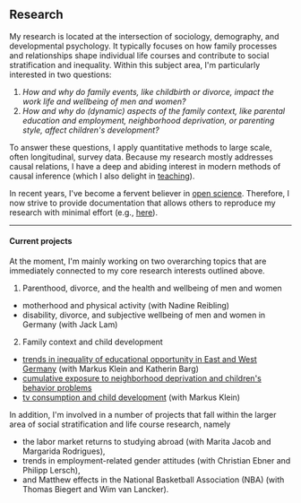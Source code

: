 
## Research

My research is located at the intersection of sociology, demography, and developmental psychology. It typically focuses on how family processes and relationships shape individual life courses and contribute to social stratification and inequality. Within this subject area, I'm particularly interested in two questions:
1. *How and why do family events, like childbirth or divorce, impact the work life and wellbeing of men and women?* 
2. *How and why do (dynamic) aspects of the family context, like parental education and employment, neighborhood deprivation, or parenting style, affect children's development?*

To answer these questions, I apply quantitative methods to large scale, often longitudinal, survey data. Because my research mostly addresses causal relations, I have a deep and abiding interest in modern methods of causal inference (which I also delight in [teaching](/web-causal-inference)). 

In recent years, I've become a fervent believer in [open science](https://en.wikipedia.org/wiki/Open_science). Therefore, I now strive to provide documentation that allows others to reproduce my research with minimal effort (e.g., [here](https://osf.io/m8trg)).

* * *

#### Current projects

At the moment, I'm mainly working on two overarching topics that are immediately connected to my core research interests outlined above. 

1. Parenthood, divorce, and the health and wellbeing of men and women
* motherhood and physical activity (with Nadine Reibling)
* disability, divorce, and subjective wellbeing of men and women in Germany (with Jack Lam)
2. Family context and child development
* [trends in inequality of educational opportunity in East and West Germany](https://osf.io/preprints/socarxiv/3e9ud/) (with Markus Klein and Katherin Barg)
* [cumulative exposure to neighborhood deprivation and children's behavior problems](https://osf.io/bj3fu)
* [tv consumption and child development](http://www.lifecoursecentre.org.au/wp-content/uploads/2018/04/2018-06-LCC-Working-Paper-Kuhhirt-Klein.pdf) (with Markus Klein)

In addition, I'm involved in a number of projects that fall within the larger area of social stratification and life course research, namely
* the labor market returns to studying abroad (with Marita Jacob and Margarida Rodrigues),
* trends in employment-related gender attitudes (with Christian Ebner and Philipp Lersch),
* and Matthew effects in the National Basketball Association (NBA) (with Thomas Biegert and Wim van Lancker).
